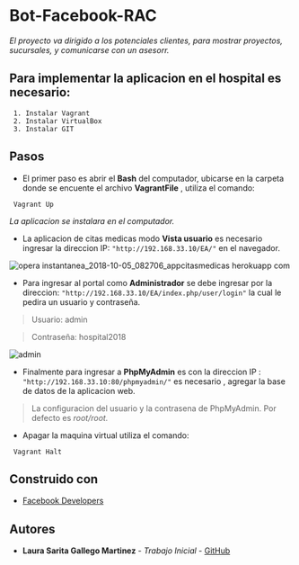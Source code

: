 # Bot-Facebook-RAC

_El proyecto va dirigido a los potenciales clientes, para mostrar proyectos, sucursales, y comunicarse con un asesorr._



## Para implementar la aplicacion en el hospital es necesario:


```
 1. Instalar Vagrant 
 2. Instalar VirtualBox
 3. Instalar GIT
```

## Pasos

* El primer paso es abrir el **Bash** del computador, ubicarse en la carpeta donde se encuente el archivo **VagrantFile** , utiliza el comando: 

```
 Vagrant Up
```

_La aplicacion se instalara en el computador._

* La aplicacion de citas medicas modo **Vista usuario** es necesario ingresar la direccion IP: `"http://192.168.33.10/EA/"` en el navegador.


![opera instantanea_2018-10-05_082706_appcitasmedicas herokuapp com](https://user-images.githubusercontent.com/18336182/46538163-d467c000-c878-11e8-98e7-eac42dc7fbc3.png)



* Para ingresar al portal como  **Administrador** se debe ingresar por la direccion: `"http://192.168.33.10/EA/index.php/user/login"`   la cual le pedira un usuario y contraseña. 

> Usuario: admin 

> Contraseña: hospital2018


![admin](https://user-images.githubusercontent.com/18336182/46538573-f9106780-c879-11e8-8c1b-7a5b2e563217.png)



* Finalmente para ingresar a **PhpMyAdmin** es con la direccion IP : `"http://192.168.33.10:80/phpmyadmin/"` es necesario , agregar la base de datos de la aplicacion web. 

> La configuracion del usuario y la contrasena de PhpMyAdmin. Por defecto es *root/root.*


* Apagar la maquina virtual utiliza el comando:

```
 Vagrant Halt
```


## Construido con


* [Facebook Developers](https://developers.facebook.com) 



## Autores


* **Laura Sarita Gallego Martinez** - *Trabajo Inicial* - [GitHub](https://github.com/LauraSarita)




